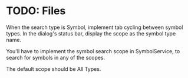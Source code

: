# TODO: Files
When the search type is Symbol, implement tab cycling between symbol types.
In the dialog's status bar, display the scope as the symbol type name.

You'll have to implement the symbol search scope in SymbolService, to search for symbols in any of the scopes.

The default scope should be All Types.

